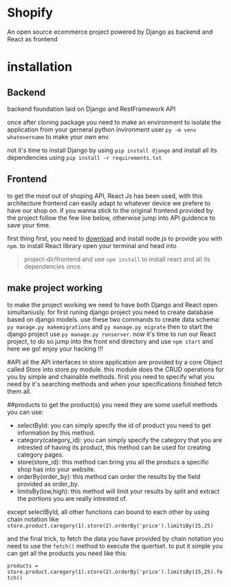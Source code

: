 # Shopify
An open source ecommerce project powered by Django as backend and React as frontend

# installation

## Backend
backend foundation laid on Django and RestFramework API

once after cloning package you need to make an environment to isolate the application from your gerneral python invironment
user `py -m venv whatevername` to make your own env.

not it's time to install Django by using `pip install django` and install all its dependencies using `pip install -r requirements.txt`

## Frontend
to get the most out of shoping API, React Js has been used, with this architecture frontend can easily adapt to whatever device we prefere to have our shop on.
if you wanna stick to the original frontend provided by the project follow the few line below, otherwise jump into API guidence to save your time.

first thing first, you need to [download](https://nodejs.org/en/) and install node.js to provide you with `npm`.
to install React library open your terminal and head into 
>project-dir/frontend
and use `npm install` to install react and all its dependencies once.


## make project working
to make the project working we need to have both Django and React open simultaniusly.
for first runing django project you need to create database based on django models. use these two commands to create data schema:
`py manage.py makemigrations` and `py manage.py migrate` then to start the django project use `py manage.py runserver`.
now it's time to run our React project, to do so jump into the front end directory and use `npm start` and here we go! enjoy your hacking !!!


#API
all the API interfaces in store application are provided by a core Object called Store into store.py module. this module does the CRUD operations for you by simple and chainable methods. first you need to specify what you need by it's searching methods and when your specifications finished fetch them all.

##products
to get the product(s) you need they are some usefull methods you can use:
* selectById: you can simply specify the id of product you need to get information by this method.
* category(category_id): you can simply specify the category that you are intrested of having its product, this method can be used for creating category pages.
* store(store_id): this method can bring you all the producs a specific shop has into your website.
* orderBy(order_by): this method can order the results by the field provided as order_by.
* limitsBy(low,high): this method will limit your results by split and extract the portions you are really intrested of.

except selectById, all other functions can bound to each other by using chain notation like `store.product.caregory(1).store(2).orderBy('price').limitsBy(15,25)`

and the final trick, to fetch the data you have provided by chain notation you need to use the `fetch()` method to execute the quertset. to put it simple you can get all the products you need like this:

`products = store.product.caregory(1).store(2).orderBy('price').limitsBy(15,25).fetch()`
